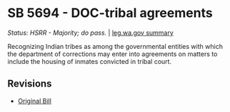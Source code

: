 # SB 5694 - DOC-tribal agreements
*Status: HSRR - Majority; do pass.* | [leg.wa.gov summary](https://app.leg.wa.gov/billsummary?BillNumber=5694&Year=2021)

Recognizing Indian tribes as among the governmental entities with which the department of corrections may enter into agreements on matters to include the housing of inmates convicted in tribal court.

## Revisions
* [Original Bill](1/)